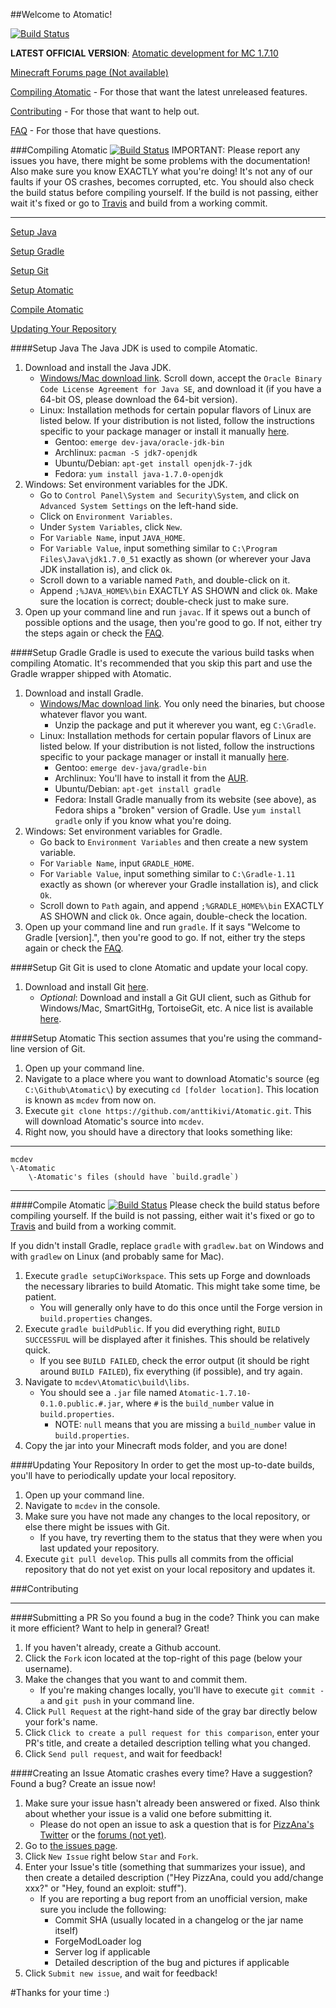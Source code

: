 ##Welcome to Atomatic!

[![Build Status](https://travis-ci.org/anttikivi/Atomatic.svg?branch=develop)](https://travis-ci.org/anttikivi/Atomatic)

**LATEST OFFICIAL VERSION**: [Atomatic development for MC 1.7.10](#compiling-atomatic)

[Minecraft Forums page (Not available)](#)

[Compiling Atomatic](#compiling-atomatic) - For those that want the latest unreleased features.

[Contributing](#contributing) - For those that want to help out.

[FAQ](https://github.com/anttikivi/Atomatic/wiki/Frequently-Asked-Questions) - For those that have questions.

###Compiling Atomatic
[![Build Status](https://travis-ci.org/anttikivi/Atomatic.svg?branch=develop)](https://travis-ci.org/anttikivi/Atomatic)
IMPORTANT: Please report any issues you have, there might be some problems with the documentation!
Also make sure you know EXACTLY what you're doing! It's not any of our faults if your OS crashes, becomes corrupted, etc.
You should also check the build status before compiling yourself. If the build is not passing, either wait it's fixed or go to [Travis](https://travis-ci.org/anttikivi/Atomatic) and build from a working commit.
***
[Setup Java](#setup-java)

[Setup Gradle](#setup-gradle)

[Setup Git](#setup-git)

[Setup Atomatic](#setup-atomatic)

[Compile Atomatic](#compile-atomatic)

[Updating Your Repository](#updating-your-repository)

####Setup Java
The Java JDK is used to compile Atomatic.

1. Download and install the Java JDK.
	* [Windows/Mac download link](http://www.oracle.com/technetwork/java/javase/downloads/jdk7-downloads-1880260.html). Scroll down, accept the `Oracle Binary Code License Agreement for Java SE`, and download it (if you have a 64-bit OS, please download the 64-bit version).
	* Linux: Installation methods for certain popular flavors of Linux are listed below. If your distribution is not listed, follow the instructions specific to your package manager or install it manually [here](http://www.oracle.com/technetwork/java/javase/downloads/jdk7-downloads-1880260.html).
		* Gentoo: `emerge dev-java/oracle-jdk-bin`
		* Archlinux: `pacman -S jdk7-openjdk`
		* Ubuntu/Debian: `apt-get install openjdk-7-jdk`
		* Fedora: `yum install java-1.7.0-openjdk`
2. Windows: Set environment variables for the JDK.
    * Go to `Control Panel\System and Security\System`, and click on `Advanced System Settings` on the left-hand side.
    * Click on `Environment Variables`.
    * Under `System Variables`, click `New`.
    * For `Variable Name`, input `JAVA_HOME`.
    * For `Variable Value`, input something similar to `C:\Program Files\Java\jdk1.7.0_51` exactly as shown (or wherever your Java JDK installation is), and click `Ok`.
    * Scroll down to a variable named `Path`, and double-click on it.
    * Append `;%JAVA_HOME%\bin` EXACTLY AS SHOWN and click `Ok`.  Make sure the location is correct; double-check just to make sure.
3. Open up your command line and run `javac`. If it spews out a bunch of possible options and the usage, then you're good to go. If not, either try the steps again or check the [FAQ](https://github.com/pahimar/Equivalent-Exchange-3/wiki/Frequently-Asked-Questions).

####Setup Gradle
Gradle is used to execute the various build tasks when compiling Atomatic.
It's recommended that you skip this part and use the Gradle wrapper shipped with Atomatic.

1. Download and install Gradle.
	* [Windows/Mac download link](http://www.gradle.org/downloads). You only need the binaries, but choose whatever flavor you want.
		* Unzip the package and put it wherever you want, eg `C:\Gradle`.
	* Linux: Installation methods for certain popular flavors of Linux are listed below. If your distribution is not listed, follow the instructions specific to your package manager or install it manually [here](http://www.gradle.org/downloads).
		* Gentoo: `emerge dev-java/gradle-bin`
		* Archlinux: You'll have to install it from the [AUR](https://aur.archlinux.org/packages/gradle).
		* Ubuntu/Debian: `apt-get install gradle`
		* Fedora: Install Gradle manually from its website (see above), as Fedora ships a "broken" version of Gradle. Use `yum install gradle` only if you know what you're doing.
2. Windows: Set environment variables for Gradle.
	* Go back to `Environment Variables` and then create a new system variable.
	* For `Variable Name`, input `GRADLE_HOME`.
	* For `Variable Value`, input something similar to `C:\Gradle-1.11` exactly as shown (or wherever your Gradle installation is), and click `Ok`.
	* Scroll down to `Path` again, and append `;%GRADLE_HOME%\bin` EXACTLY AS SHOWN and click `Ok`. Once again, double-check the location.
3. Open up your command line and run `gradle`. If it says "Welcome to Gradle [version].", then you're good to go.  If not, either try the steps again or check the [FAQ](https://github.com/pahimar/Equivalent-Exchange-3/wiki/Frequently-Asked-Questions).

####Setup Git
Git is used to clone Atomatic and update your local copy.

1. Download and install Git [here](http://git-scm.com/download/).
	* *Optional*: Download and install a Git GUI client, such as Github for Windows/Mac, SmartGitHg, TortoiseGit, etc. A nice list is available [here](http://git-scm.com/downloads/guis).

####Setup Atomatic
This section assumes that you're using the command-line version of Git.

1. Open up your command line.
2. Navigate to a place where you want to download Atomatic's source (eg `C:\Github\Atomatic\`) by executing `cd [folder location]`. This location is known as `mcdev` from now on.
3. Execute `git clone https://github.com/anttikivi/Atomatic.git`. This will download Atomatic's source into `mcdev`.
4. Right now, you should have a directory that looks something like:

***
	mcdev
	\-Atomatic
		\-Atomatic's files (should have `build.gradle`)
***

####Compile Atomatic
[![Build Status](https://travis-ci.org/anttikivi/Atomatic.svg?branch=develop)](https://travis-ci.org/anttikivi/Atomatic)
Please check the build status before compiling yourself. If the build is not passing, either wait it's fixed or go to [Travis](https://travis-ci.org/anttikivi/Atomatic) and build from a working commit.

If you didn't install Gradle, replace `gradle` with `gradlew.bat` on Windows and with `gradlew` on Linux (and probably same for Mac).

1. Execute `gradle setupCiWorkspace`. This sets up Forge and downloads the necessary libraries to build Atomatic. This might take some time, be patient.
	* You will generally only have to do this once until the Forge version in `build.properties` changes.
2. Execute `gradle buildPublic`. If you did everything right, `BUILD SUCCESSFUL` will be displayed after it finishes.  This should be relatively quick.
    * If you see `BUILD FAILED`, check the error output (it should be right around `BUILD FAILED`), fix everything (if possible), and try again.
3. Navigate to `mcdev\Atomatic\build\libs`.
    *  You should see a `.jar` file named `Atomatic-1.7.10-0.1.0.public.#.jar`, where `#` is the `build_number` value in `build.properties`.
		* NOTE: `null` means that you are missing a `build_number` value in `build.properties`.
4. Copy the jar into your Minecraft mods folder, and you are done!

####Updating Your Repository
In order to get the most up-to-date builds, you'll have to periodically update your local repository.

1. Open up your command line.
2. Navigate to `mcdev` in the console.
3. Make sure you have not made any changes to the local repository, or else there might be issues with Git.
	* If you have, try reverting them to the status that they were when you last updated your repository.
4. Execute `git pull develop`. This pulls all commits from the official repository that do not yet exist on your local repository and updates it.

###Contributing
***
####Submitting a PR
So you found a bug in the code? Think you can make it more efficient? Want to help in general? Great!

1. If you haven't already, create a Github account.
2. Click the `Fork` icon located at the top-right of this page (below your username).
3. Make the changes that you want to and commit them.
	* If you're making changes locally, you'll have to execute `git commit -a` and `git push` in your command line.
4. Click `Pull Request` at the right-hand side of the gray bar directly below your fork's name.
5. Click `Click to create a pull request for this comparison`, enter your PR's title, and create a detailed description telling what you changed.
6. Click `Send pull request`, and wait for feedback!

####Creating an Issue
Atomatic crashes every time? Have a suggestion? Found a bug? Create an issue now!

1. Make sure your issue hasn't already been answered or fixed. Also think about whether your issue is a valid one before submitting it.
	* Please do not open an issue to ask a question that is for [PizzAna's Twitter](https://twitter.com/PizzAna_/) or the [forums (not yet)](#).
2. Go to [the issues page](http://github.com/anttikivi/Atomatic/issues).
3. Click `New Issue` right below `Star` and `Fork`.
4. Enter your Issue's title (something that summarizes your issue), and then create a detailed description ("Hey PizzAna, could you add/change xxx?" or "Hey, found an exploit: stuff").
	* If you are reporting a bug report from an unofficial version, make sure you include the following:
		* Commit SHA (usually located in a changelog or the jar name itself)
		* ForgeModLoader log
		* Server log if applicable
		* Detailed description of the bug and pictures if applicable
5. Click `Submit new issue`, and wait for feedback!

#Thanks for your time :)
